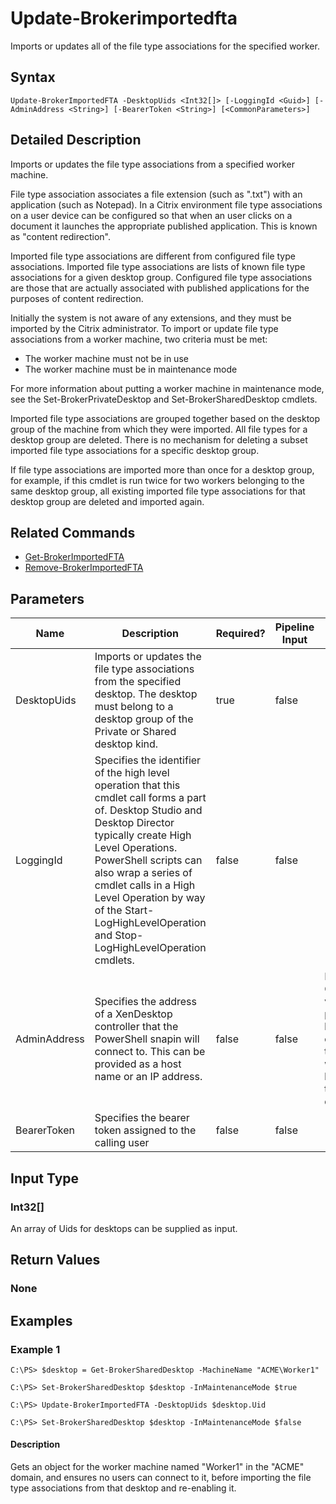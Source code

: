﻿
# Update-Brokerimportedfta
Imports or updates all of the file type associations for the specified worker.
## Syntax
```
Update-BrokerImportedFTA -DesktopUids <Int32[]> [-LoggingId <Guid>] [-AdminAddress <String>] [-BearerToken <String>] [<CommonParameters>]
```
## Detailed Description
Imports or updates the file type associations from a specified worker machine.

File type association associates a file extension (such as ".txt") with an application (such as Notepad). In a Citrix environment file type associations on a user device can be configured so that when an user clicks on a document it launches the appropriate published application. This is known as "content redirection".

Imported file type associations are different from configured file type associations. Imported file type associations are lists of known file type associations for a given desktop group. Configured file type associations are those that are actually associated with published applications for the purposes of content redirection.

Initially the system is not aware of any extensions, and they must be imported by the Citrix administrator. To import or update file type associations from a worker machine, two criteria must be met:

* The worker machine must not be in use
* The worker machine must be in maintenance mode

For more information about putting a worker machine in maintenance mode, see the Set-BrokerPrivateDesktop and Set-BrokerSharedDesktop cmdlets.

Imported file type associations are grouped together based on the desktop group of the machine from which they were imported. All file types for a desktop group are deleted. There is no mechanism for deleting a subset imported file type associations for a specific desktop group.

If file type associations are imported more than once for a desktop group, for example, if this cmdlet is run twice for two workers belonging to the same desktop group, all existing imported file type associations for that desktop group are deleted and imported again.


## Related Commands

* [Get-BrokerImportedFTA](../Get-BrokerImportedFTA/)
* [Remove-BrokerImportedFTA](../Remove-BrokerImportedFTA/)
## Parameters
| Name   | Description | Required? | Pipeline Input | Default Value |
| --- | --- | --- | --- | --- |
| DesktopUids | Imports or updates the file type associations from the specified desktop. The desktop must belong to a desktop group of the Private or Shared desktop kind. | true | false |  |
| LoggingId | Specifies the identifier of the high level operation that this cmdlet call forms a part of. Desktop Studio and Desktop Director typically create High Level Operations. PowerShell scripts can also wrap a series of cmdlet calls in a High Level Operation by way of the Start-LogHighLevelOperation and Stop-LogHighLevelOperation cmdlets. | false | false |  |
| AdminAddress | Specifies the address of a XenDesktop controller that the PowerShell snapin will connect to. This can be provided as a host name or an IP address. | false | false | Localhost. Once a value is provided by any cmdlet, this value will become the default. |
| BearerToken | Specifies the bearer token assigned to the calling user | false | false |  |

## Input Type

### Int32\[\]
An array of Uids for desktops can be supplied as input.
## Return Values

### None

## Examples

### Example 1
```
C:\PS> $desktop = Get-BrokerSharedDesktop -MachineName "ACME\Worker1"

C:\PS> Set-BrokerSharedDesktop $desktop -InMaintenanceMode $true

C:\PS> Update-BrokerImportedFTA -DesktopUids $desktop.Uid

C:\PS> Set-BrokerSharedDesktop $desktop -InMaintenanceMode $false
```
#### Description
Gets an object for the worker machine named "Worker1" in the "ACME" domain, and ensures no users can connect to it, before importing the file type associations from that desktop and re-enabling it.
